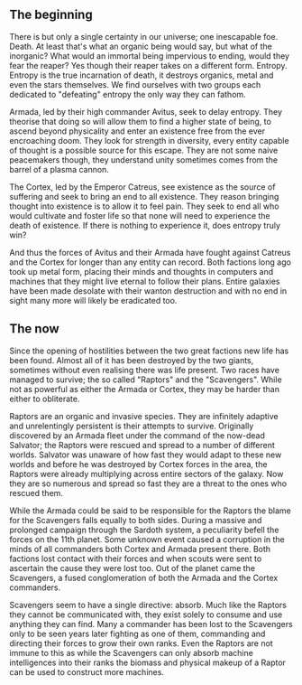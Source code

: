 ## The beginning
There is but only a single certainty in our universe; one inescapable foe. Death. At least that's what an organic being would say, but what of the inorganic? What would an immortal being impervious to ending, would they fear the reaper? Yes though their reaper takes on a different form. Entropy. Entropy is the true incarnation of death, it destroys organics, metal and even the stars themselves. We find ourselves with two groups each dedicated to "defeating" entropy the only way they can fathom.

Armada, led by their high commander Avitus, seek to delay entropy. They theorise that doing so will allow them to find a higher state of being, to ascend beyond physicality and enter an existence free from the ever encroaching doom. They look for strength in diversity, every entity capable of thought is a possible source for this escape. They are not some naive peacemakers though, they understand unity sometimes comes from the barrel of a plasma cannon.

The Cortex, led by the Emperor Catreus, see existence as the source of suffering and seek to bring an end to all existence. They reason bringing thought into existence is to allow it to feel pain. They seek to end all who would cultivate and foster life so that none will need to experience the death of existence. If there is nothing to experience it, does entropy truly win?

And thus the forces of Avitus and their Armada have fought against Catreus and the Cortex for longer than any entity can record. Both factions long ago took up metal form, placing their minds and thoughts in computers and machines that they might live eternal to follow their plans. Entire galaxies have been made desolate with their wanton destruction and with no end in sight many more will likely be eradicated too.

## The now
Since the opening of hostilities between the two great factions new life has been found. Almost all of it has been destroyed by the two giants, sometimes without even realising there was life present. Two races have managed to survive; the so called "Raptors" and the "Scavengers". While not as powerful as either the Armada or Cortex, they may be harder than either to obliterate.

Raptors are an organic and invasive species. They are infinitely adaptive and unrelentingly persistent is their attempts to survive. Originally discovered by an Armada fleet under the command of the now-dead Salvator; the Raptors were rescued and spread to a number of different worlds. Salvator was unaware of how fast they would adapt to these new worlds and before he was destroyed by Cortex forces in the area, the Raptors were already multiplying across entire sectors of the galaxy. Now they are so numerous and spread so fast they are a threat to the ones who rescued them.

While the Armada could be said to be responsible for the Raptors the blame for the Scavengers falls equally to both sides. During a massive and prolonged campaign through the Sardoth system, a peculiarity befell the forces on the 11th planet. Some unknown event caused a corruption in the minds of all commanders both Cortex and Armada present there. Both factions lost contact with their forces and when scouts were sent to ascertain the cause they were lost too. Out of the planet came the Scavengers, a fused conglomeration of both the Armada and the Cortex commanders.

Scavengers seem to have a single directive: absorb. Much like the Raptors they cannot be communicated with, they exist solely to consume and use anything they can find. Many a commander has been lost to the Scavengers only to be seen years later fighting as one of them, commanding and directing their forces to grow their own ranks. Even the Raptors are not immune to this as while the Scavengers can only absorb machine intelligences into their ranks the biomass and physical makeup of a Raptor can be used to construct more machines.
